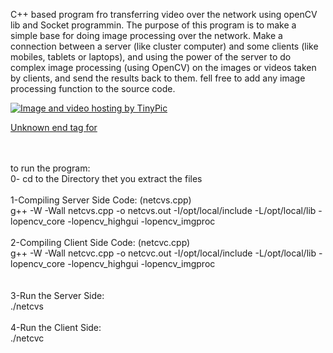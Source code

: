 C++ based program fro transferring video over the network using openCV lib and Socket programmin.
The purpose of this program is to make a simple base for doing image processing over the network.
Make a connection between a server (like cluster computer) and some clients (like mobiles, tablets or laptops), and using the power of the server to do complex image processing (using OpenCV) on the images or videos taken by clients, and send the results back to them.
fell free to add any image processing function to the source code.

<a href='http://tinypic.com?ref=dcebyf'><img src='http://i50.tinypic.com/dcebyf.png' alt='Image and video hosting by TinyPic' border='0'>

Unknown end tag for </a>

<br>
<br>
to run the program:<br>
0- cd to the Directory thet you extract the files<br>
<br>
1-Compiling Server Side Code: (netcvs.cpp)<br>
g++ -W -Wall netcvs.cpp -o netcvs.out -I/opt/local/include -L/opt/local/lib -lopencv_core -lopencv_highgui -lopencv_imgproc<br>
<br>
2-Compiling Client Side Code: (netcvc.cpp)<br>
g++ -W -Wall netcvc.cpp -o netcvc.out -I/opt/local/include -L/opt/local/lib -lopencv_core -lopencv_highgui -lopencv_imgproc<br>
<br>
<br>
3-Run the Server Side:<br>
./netcvs <port number><br>
<br>
4-Run the Client Side:<br>
./netcvc <server ip address> <server port #>